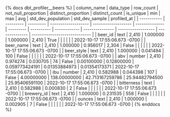 {% docs dbt_profiler__beers  %}
| column_name | data_type | row_count | not_null_proportion | distinct_proportion | distinct_count | is_unique | min        | max          |             avg | std_dev_population | std_dev_sample | profiled_at                   |
| ----------- | --------- | --------- | ------------------- | ------------------- | -------------- | --------- | ---------- | ------------ | --------------- | ------------------ | -------------- | ----------------------------- |
| beer_id     | text      |     2,410 |            1.000000 |            1.000000 |          2,410 |      True |            |              |                 |                    |                | 2022-10-17 17:55:06.673 -0700 |
| beer_name   | text      |     2,410 |            1.000000 |            0.956017 |          2,304 |     False |            |              |                 |                    |                | 2022-10-17 17:55:06.673 -0700 |
| beer_style  | text      |     2,410 |            1.000000 |            0.041494 |            100 |     False |            |              |                 |                    |                | 2022-10-17 17:55:06.673 -0700 |
| abv         | number    |     2,410 |            0.974274 |            0.030705 |             74 |     False | 0.00100000 | 0.12800000   |  0.059773424191 |      0.01353884973 |  0.01354173371 | 2022-10-17 17:55:06.673 -0700 |
| ibu         | number    |     2,410 |            0.582988 |            0.044398 |            107 |     False | 4.00000000 | 138.00000000 | 42.713167259786 |     25.94482794500 | 25.95406591100 | 2022-10-17 17:55:06.673 -0700 |
| bitterness  | text      |     2,410 |            0.582988 |            0.000830 |              2 |     False |            |              |                 |                    |                | 2022-10-17 17:55:06.673 -0700 |
| brewery_id  | text      |     2,410 |            1.000000 |            0.231535 |            558 |     False |            |              |                 |                    |                | 2022-10-17 17:55:06.673 -0700 |
| ounces      | text      |     2,410 |            1.000000 |            0.002905 |              7 |     False |            |              |                 |                    |                | 2022-10-17 17:55:06.673 -0700 |
{% enddocs %}
